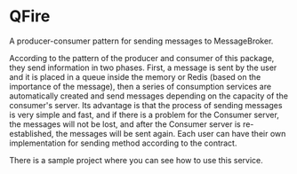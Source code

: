 # QFire
A producer-consumer pattern for sending messages to MessageBroker.

According to the pattern of the producer and consumer of this package, they send information in two phases.
First, a message is sent by the user and it is placed in a queue inside the memory or Redis (based on the importance of the message), then a series of consumption services are automatically created and send messages depending on the capacity of the consumer's server.
Its advantage is that the process of sending messages is very simple and fast, and if there is a problem for the Consumer server, the messages will not be lost, and after the Consumer server is re-established, the messages will be sent again.
Each user can have their own implementation for sending method according to the contract.

There is a sample project where you can see how to use this service.
